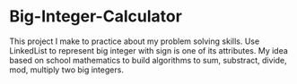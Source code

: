 # Big-Integer-Calculator
This project I make to practice about my problem solving skills. Use LinkedList to represent big integer with sign is one of its attributes. My idea based on school mathematics to build algorithms to sum, substract, divide, mod, multiply two big integers.
